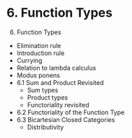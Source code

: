 # 6. Function Types

6. Function Types
  - Elimination rule
  - Introduction rule
  - Currying
  - Relation to lambda calculus
  - Modus ponens
  - 6.1 Sum and Product Revisited
    - Sum types
    - Product types
    - Functoriality revisited
  - 6.2 Functoriality of the Function Type
  - 6.3 Bicartesian Closed Categories
    - Distributivity
